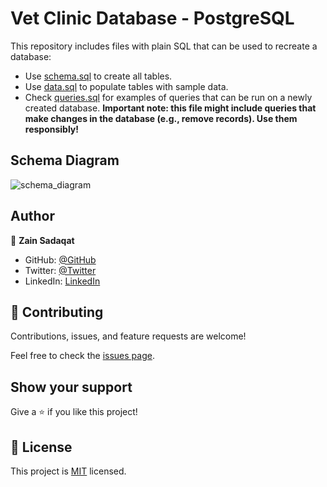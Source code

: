 # Vet Clinic Database - PostgreSQL

This repository includes files with plain SQL that can be used to recreate a database:

- Use [schema.sql](./schema.sql) to create all tables.
- Use [data.sql](./data.sql) to populate tables with sample data.
- Check [queries.sql](./queries.sql) for examples of queries that can be run on a newly created database. **Important note: this file might include queries that make changes in the database (e.g., remove records). Use them responsibly!**

## Schema Diagram

![schema_diagram](https://user-images.githubusercontent.com/83048208/147141033-e533a4bf-d48f-4fe7-8255-ff9c09958cfa.png)

## Author

👤 **Zain Sadaqat**

- GitHub: [@GitHub](https://github.com/zainsadaqat)
- Twitter: [@Twitter](https://twitter.com/zain_sadaqat)
- LinkedIn: [LinkedIn](https://linkedin.com/in/zain-sadaqat)


## 🤝 Contributing

Contributions, issues, and feature requests are welcome!

Feel free to check the [issues page](../../issues/).

## Show your support

Give a ⭐️ if you like this project!


## 📝 License

This project is [MIT](./MIT.md) licensed.
